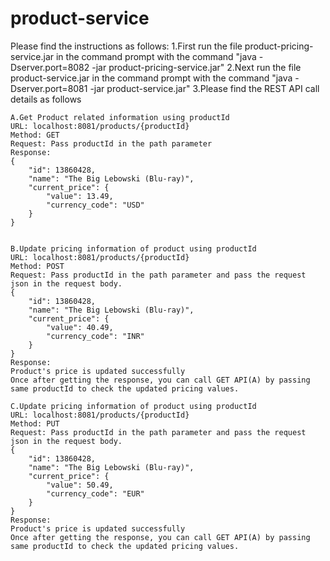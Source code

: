 # product-service

Please find the instructions as follows:
1.First run the file product-pricing-service.jar in the command prompt with the command "java -Dserver.port=8082 -jar product-pricing-service.jar"
2.Next run the file product-service.jar in the command prompt with the command "java -Dserver.port=8081 -jar product-service.jar"
3.Please find the REST API call details as follows

	A.Get Product related information using productId
	URL: localhost:8081/products/{productId}
	Method: GET
	Request: Pass productId in the path parameter
	Response:
	{
		"id": 13860428,
		"name": "The Big Lebowski (Blu-ray)",
		"current_price": {
			"value": 13.49,
			"currency_code": "USD"
		}
	}
	
	
	B.Update pricing information of product using productId
	URL: localhost:8081/products/{productId}
	Method: POST
	Request: Pass productId in the path parameter and pass the request json in the request body.
	{
		"id": 13860428,
		"name": "The Big Lebowski (Blu-ray)",
		"current_price": {
			"value": 40.49,
			"currency_code": "INR"
		}
	}
	Response:
	Product's price is updated successfully
	Once after getting the response, you can call GET API(A) by passing same productId to check the updated pricing values.
	
	C.Update pricing information of product using productId
	URL: localhost:8081/products/{productId}
	Method: PUT
	Request: Pass productId in the path parameter and pass the request json in the request body.
	{
		"id": 13860428,
		"name": "The Big Lebowski (Blu-ray)",
		"current_price": {
			"value": 50.49,
			"currency_code": "EUR"
		}
	}
	Response:
	Product's price is updated successfully
	Once after getting the response, you can call GET API(A) by passing same productId to check the updated pricing values.
	
